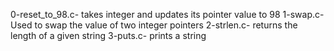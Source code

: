 0-reset_to_98.c- takes integer and updates its pointer value to 98
1-swap.c- Used to swap the value of two integer pointers
2-strlen.c- returns the length of a given string
3-puts.c- prints a string
